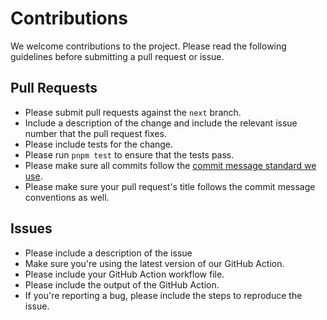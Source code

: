 # Contributions

We welcome contributions to the project.  Please read the following
guidelines before submitting a pull request or issue.

## Pull Requests

* Please submit pull requests against the `next` branch.
* Include a description of the change and include the relevant issue number that
the pull request fixes.
* Please include tests for the change.
* Please run `pnpm test` to ensure that the tests pass.
* Please make sure all commits follow the [commit message standard we use]([#commit-message-guidelines](https://www.conventionalcommits.org/en/v1.0.0/#specification)).
* Please make sure your pull request's title follows the commit message conventions as well.

## Issues

* Please include a description of the issue
* Make sure you're using the latest version of our GitHub Action.
* Please include your GitHub Action workflow file.
* Please include the output of the GitHub Action.
* If you're reporting a bug, please include the steps to reproduce the issue.
